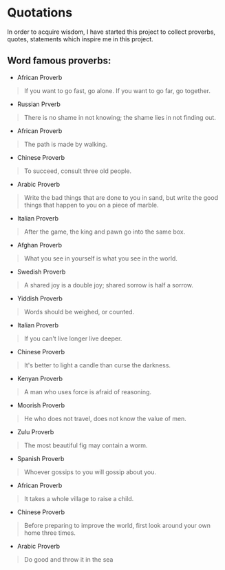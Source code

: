 # Quotations
In order to acquire wisdom, I have started this project to collect proverbs, quotes, statements which inspire me in this project.

## Word famous proverbs:

- African Proverb
> If you want to go fast, go alone. If you want to go far, go together.
 
- Russian Prverb
> There is no shame in not knowing; the shame lies in not finding out.

- African Proverb
> The path is made by walking.

- Chinese Proverb
> To succeed, consult three old people.

- Arabic Proverb
> Write the bad things that are done to you in sand, but write the good things that happen to you on a piece of marble.

- Italian Proverb
> After the game, the king and pawn go into the same box.

- Afghan Proverb
> What you see in yourself is what you see in the world.

- Swedish Proverb
> A shared joy is a double joy; shared sorrow is half a sorrow.

- Yiddish Proverb
> Words should be weighed, or counted.

- Italian Proverb
> If you can't live longer live deeper.

- Chinese Proverb
> It's better to light a candle than curse the darkness.

- Kenyan Proverb
> A man who uses force is afraid of reasoning.
 
- Moorish Proverb
> He who does not travel, does not know the value of men.

- Zulu Proverb
> The most beautiful fig may contain a worm.

- Spanish Proverb
> Whoever gossips to you will gossip about you.

- African Proverb
> It takes a whole village to raise a child.

- Chinese Proverb
> Before preparing to improve the world, first look around your own home three times.

- Arabic Proverb
> Do good and throw it in the sea


 
